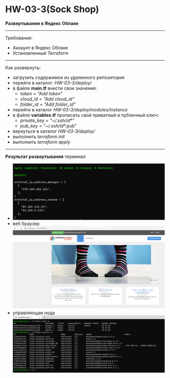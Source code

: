 # HW-03-3(Sock Shop)
**Развертывание в Яндекс Облаке**
___
Требования:
- Аккаунт в Яндекс Облаке
- Установленный Terraform
___
Как развернуть:
- загрузить содержимое из удаленного репозитория
- перейти в каталог: _HW-03-3/deploy/_
- в файле **main.tf** внести свои значения:  
  - _token     = "Add token"_
  - _cloud_id  = "Add cloud_id"_
  - _folder_id = "Add folder_id"_
- перейти в каталог _HW-03-3/deploy/modules/instance_
- в файле **variables.tf** прописать свой приватный и публичный ключ:
  - _private_key = "~/.ssh/id_*"
  - _pub_key     = "~/.ssh/id_*.pub"
- вернуться в каталог _HW-03-3/deploy/_
- выполнить _terraform init_
- выполнить _terraform apply_
___
**Результат развертывания**
терминал
- ![terraform_deploy](./images/terraform_deploy.PNG)
- веб браузер
![web_result](./images/web_result.PNG)
- управляющая нода
![manager_node](./images/manager_node.PNG)
